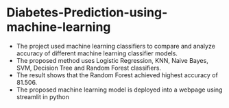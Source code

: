# Diabetes-Prediction-using-machine-learning
- The project used machine learning classifiers to compare and 
analyze accuracy of different machine learning classifier 
models. 
- The proposed method uses Logistic Regression, 
KNN, Naive Bayes, SVM, Decision Tree and Random 
Forest classifiers. 
- The result shows that the Random Forest 
achieved highest accuracy of 81.506.
- The proposed machine learning model is deployed into a webpage using streamlit in python
